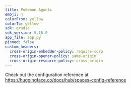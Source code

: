 ```yaml
---
title: Pokemon Agents
emoji: 🚀
colorFrom: yellow
colorTo: yellow
sdk: gradio
sdk_version: 5.18.0
app_file: app.py
pinned: false
custom_headers:
  cross-origin-embedder-policy: require-corp
  cross-origin-opener-policy: same-origin
  cross-origin-resource-policy: cross-origin
---
```


Check out the configuration reference at https://huggingface.co/docs/hub/spaces-config-reference
